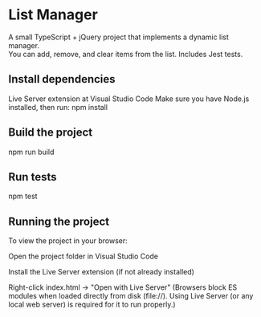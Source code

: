 # List Manager
A small TypeScript + jQuery project that implements a dynamic list manager.  
You can add, remove, and clear items from the list. Includes Jest tests.

## Install dependencies
Live Server extension at Visual Studio Code
Make sure you have Node.js installed, then run:
npm install

## Build the project
npm run build

## Run tests
npm test

## Running the project
To view the project in your browser:

Open the project folder in Visual Studio Code

Install the Live Server extension (if not already installed)

Right-click index.html → "Open with Live Server" (Browsers block ES modules when loaded directly from disk (file://).
Using Live Server (or any local web server) is required for it to run properly.)